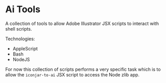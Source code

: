 # Ai Tools
A collection of tools to allow Adobe Illustrator JSX scripts to interact with shell scripts. 

Technologies:
- AppleScript
- Bash
- NodeJS

For now this collection of scripts performs a very specific task which is to allow the `iconjar-to-ai` JSX script to access the Node zlib app.


